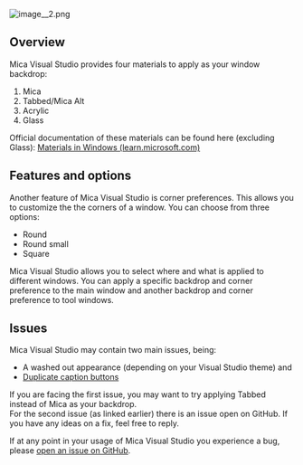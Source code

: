 ![image__2.png](https://tech5g5g.gallerycdn.vsassets.io/extensions/tech5g5g/micavisualstudio/1.0.1/1742596589608/image__2.png)

## Overview

Mica Visual Studio provides four materials to apply as your window backdrop:

1. Mica
2. Tabbed/Mica Alt
3. Acrylic
4. Glass

Official documentation of these materials can be found here (excluding Glass): [Materials in Windows (learn.microsoft.com)](https://learn.microsoft.com/en-us/windows/apps/design/signature-experiences/materials)

## Features and options

Another feature of Mica Visual Studio is corner preferences. This allows you to customize the the corners of a window. You can choose from three options:

- Round
- Round small
- Square

Mica Visual Studio allows you to select where and what is applied to different windows. You can apply a specific backdrop and corner preference to the main window and another backdrop and corner preference to tool windows.

## Issues

Mica Visual Studio may contain two main issues, being:

- A washed out appearance (depending on your Visual Studio theme) and
- [Duplicate caption buttons](https://github.com/Tech5G5G/Mica-Visual-Studio/issues/1)

If you are facing the first issue, you may want to try applying Tabbed instead of Mica as your backdrop.  
For the second issue (as linked earlier) there is an issue open on GitHub. If you have any ideas on a fix, feel free to reply.

If at any point in your usage of Mica Visual Studio you experience a bug, please [open an issue on GitHub](https://github.com/Tech5G5G/Mica-Visual-Studio/issues).
